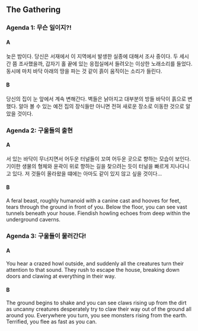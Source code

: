 ## The Gathering

### Agenda 1: 무슨 일이지?!

#### A

늦은 밤이다. 당신은 서재에서 이 지역에서 발생한 실종에 대해서 조사 중이다. 두 세시간 쯤 조사했을까, 갑자기 홀 끝에 있는 응접실에서 들려오는 이상한 노래소리를 들었다. 동시에 마치 바닥 아래의 땅을 파는 것 같이 흙이 움직이는 소리가 들린다.

#### B

당신의 집이 눈 앞에서 계속 변해간다. 벽들은 낡아지고 대부분의 방들 바닥이 흙으로 변했다. 알아 볼 수 있는 예전 집의 장식들만 아니면 전혀 새로운 장소로 이동한 것으로 알았을 것이다.

### Agenda 2: 구울들의 출현

#### A

서 있는 바닥이 무너지면서 어두운 터널들이 꼬여 어두운 곳으로 향하는 모습이 보인다. 기이한 생물의 형체와 윤곽이 위로 향하는 길을 찾으려는 듯이 터널을 빠르게 지나다니고 있다. 저 것들이 올라왔을 떄에는 아마도 같이 있지 않고 싶을 것이다...

#### B

A feral beast, roughly humanoid with a canine cast and hooves for feet, tears through the ground in front of you. Below the floor, you can see vast tunnels beneath your house. Fiendish howling echoes from deep within the underground caverns.

### Agenda 3: 구울들이 물러간다!

#### A

You hear a crazed howl outside, and suddenly all the creatures turn their attention to that sound. They rush to escape the house, breaking down doors and clawing at everything in their way.

#### B

The ground begins to shake and you can see claws rising up from the dirt as uncanny creatures desperately try to claw their way out of the ground all around you. Everywhere you turn, you see monsters rising from the earth. Terrified, you flee as fast as you can.

